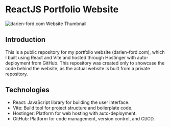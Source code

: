# ReactJS Portfolio Website
![darien-ford.com Website Thumbnail](https://darien-ford.com/assets/Screenshot-C9-Ba2QW.png)

## Introduction
This is a public repository for my portfolio website (darien-ford.com), which I built using React and Vite and hosted through Hostinger with auto-deployment from GitHub. This repository was created only to showcase the code behind the website, as the actual website is built from a private repository. 

## Technologies
- React: JavaScript library for building the user interface.
- Vite: Build tool for project structure and boilerplate code.
- Hostinger: Platform for web hosting with auto-deployment.
- GitHub: Platform for code management, version control, and CI/CD.
